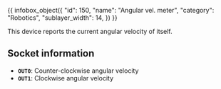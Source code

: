 {{ infobox_object({
	"id": 150,
	"name": "Angular vel. meter",
	"category": "Robotics",
	"sublayer_width": 14,
}) }}

This device reports the current angular velocity of itself.

## Socket information
- **`OUT0`**: Counter-clockwise angular velocity
- **`OUT1`**: Clockwise angular velocity